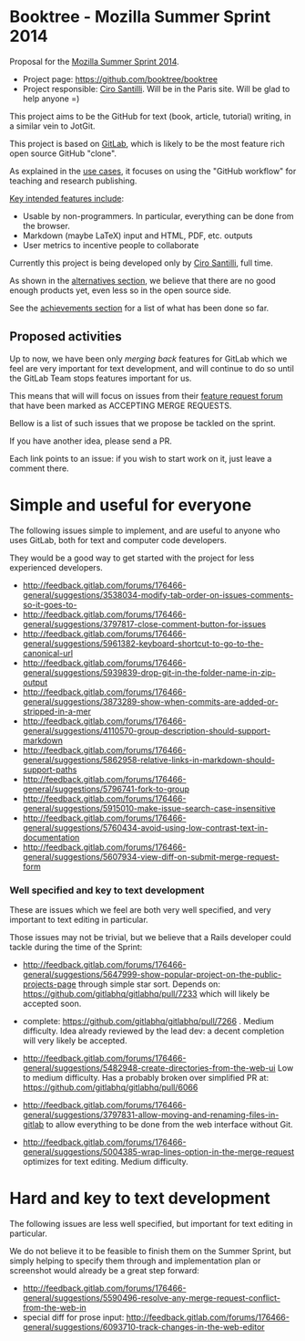 # Booktree - Mozilla Summer Sprint 2014

Proposal for the [Mozilla Summer Sprint 2014](http://mozillascience.org/summer-sprint-faq).

- Project page: https://github.com/booktree/booktree
- Project responsible: [Ciro Santilli](http://www.cirosantilli.com).
    Will be in the Paris site. Will be glad to help anyone =)

This project aims to be the GitHub for text (book, article, tutorial) writing,
in a similar vein to JotGit.

This project is based on [GitLab](https://github.com/gitlabhq/gitlabhq),
which is likely to be the most feature rich open source GitHub "clone".

As explained in the [use cases](https://github.com/booktree/booktree#use-cases),
it focuses on using the "GitHub workflow" for teaching and research publishing.

[Key intended features include](https://github.com/booktree/booktree#intended-features):

- Usable by non-programmers. In particular, everything can be done from the browser.
- Markdown (maybe LaTeX) input and HTML, PDF, etc. outputs
- User metrics to incentive people to collaborate

Currently this project is being developed only by [Ciro Santilli](http://www.cirosantilli.com/), full time.

As shown in the [alternatives section](https://github.com/booktree/booktree#alternatives),
we believe that there are no good enough products yet, even less so in the open source side.

See the [achievements section](https://github.com/booktree/booktree/blob/master/achievements.md)
for a list of what has been done so far.

## Proposed activities

Up to now, we have been only *merging back* features for GitLab
which we feel are very important for text development,
and will continue to do so until the GitLab Team stops features important for us.

This means that will will focus on issues from their [feature request forum](http://feedback.gitlab.com/forums/176466-general)
that have been marked as ACCEPTING MERGE REQUESTS.

Bellow is a list of such issues that we propose be tackled on the sprint.

If you have another idea, please send a PR.

Each link points to an issue: if you wish to start work on it, just leave a comment there.

# Simple and useful for everyone

The following issues simple to implement, and are useful to anyone who uses GitLab,
both for text and computer code developers.

They would be a good way to get started with the project for less experienced developers.

- http://feedback.gitlab.com/forums/176466-general/suggestions/3538034-modify-tab-order-on-issues-comments-so-it-goes-to-
- http://feedback.gitlab.com/forums/176466-general/suggestions/3797817-close-comment-button-for-issues
- http://feedback.gitlab.com/forums/176466-general/suggestions/5961382-keyboard-shortcut-to-go-to-the-canonical-url
- http://feedback.gitlab.com/forums/176466-general/suggestions/5939839-drop-git-in-the-folder-name-in-zip-output
- http://feedback.gitlab.com/forums/176466-general/suggestions/3873289-show-when-commits-are-added-or-stripped-in-a-mer
- http://feedback.gitlab.com/forums/176466-general/suggestions/4110570-group-description-should-support-markdown
- http://feedback.gitlab.com/forums/176466-general/suggestions/5862958-relative-links-in-markdown-should-support-paths
- http://feedback.gitlab.com/forums/176466-general/suggestions/5796741-fork-to-group
- http://feedback.gitlab.com/forums/176466-general/suggestions/5915010-make-issue-search-case-insensitive
- http://feedback.gitlab.com/forums/176466-general/suggestions/5760434-avoid-using-low-contrast-text-in-documentation
- http://feedback.gitlab.com/forums/176466-general/suggestions/5607934-view-diff-on-submit-merge-request-form

### Well specified and key to text development

These are issues which we feel are both very well specified,
and very important to text editing in particular.

Those issues may not be trivial,
but we believe that a Rails developer could tackle during the time of the Sprint:

- http://feedback.gitlab.com/forums/176466-general/suggestions/5647999-show-popular-project-on-the-public-projects-page
    through simple star sort. Depends on:
    https://github.com/gitlabhq/gitlabhq/pull/7233
    which will likely be accepted soon.

- complete: https://github.com/gitlabhq/gitlabhq/pull/7266 . Medium difficulty.
    Idea already reviewed by the lead dev: a decent completion will very likely be accepted.

- http://feedback.gitlab.com/forums/176466-general/suggestions/5482948-create-directories-from-the-web-ui
    Low to medium difficulty. Has a probably broken over simplified PR at:
    https://github.com/gitlabhq/gitlabhq/pull/6066

- http://feedback.gitlab.com/forums/176466-general/suggestions/3797831-allow-moving-and-renaming-files-in-gitlab
    to allow everything to be done from the web interface without Git.

- http://feedback.gitlab.com/forums/176466-general/suggestions/5004385-wrap-lines-option-in-the-merge-request
    optimizes for text editing. Medium difficulty.

# Hard and key to text development

The following issues are less well specified, but important for text editing in particular.

We do not believe it to be feasible to finish them on the Summer Sprint,
but simply helping to specify them through and implementation plan
or screenshot would already be a great step forward:

- http://feedback.gitlab.com/forums/176466-general/suggestions/5590496-resolve-any-merge-request-conflict-from-the-web-in
- special diff for prose input: http://feedback.gitlab.com/forums/176466-general/suggestions/6093710-track-changes-in-the-web-editor
